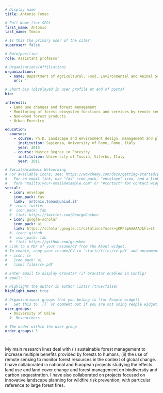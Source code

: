 ```yaml
---
# Display name
title: Antonio Tomao

# Full Name (for SEO)
first_name: Antonio
last_name: Tomao

# Is this the primary user of the site?
superuser: false

# Role/position
role: Assistant professor

# Organizations/Affiliations
organizations:
  - name: Department of Agricultural, Food, Environmental and Animal Sciences, University of Udine, Udine, Italy
    url: ''

# Short bio (displayed in user profile at end of posts)
bio:

interests:
  - Land use changes and forest management
  - Monitoring of forest ecosystem functions and services by remote sensing
  - Non-wood forest products
  - Urban Forestry

education:
  courses:
    - course: Ph.D. Landscape and environment design, management and planning
      institution: Sapienza, University of Rome, Rome, Italy
      year: 2015
    - course: Master Degree in Forestry
      institution: University of Tuscia, Viterbo, Italy
      year: 2011

# Social/Academic Networking
# For available icons, see: https://wowchemy.com/docs/getting-started/page-builder/#icons
#   For an email link, use "fas" icon pack, "envelope" icon, and a link in the
#   form "mailto:your-email@example.com" or "#contact" for contact widget.
social:
  - icon: envelope
    icon_pack: fas
    link: 'antonio.tomao@uniud.it'
  #- icon: twitter
  #  icon_pack: fab
  #  link: https://twitter.com/GeorgeCushen
  - icon: google-scholar
    icon_pack: ai
    link: https://scholar.google.it/citations?user=gKRF3pAAAAAJ&hl=it
  #- icon: github
  #  icon_pack: fab
  #  link: https://github.com/gcushen
# Link to a PDF of your resume/CV from the About widget.
# To enable, copy your resume/CV to `static/files/cv.pdf` and uncomment the lines below.
# - icon: cv
#   icon_pack: ai
#   link: files/cv.pdf

# Enter email to display Gravatar (if Gravatar enabled in Config)
# email: ''

# Highlight the author in author lists? (true/false)
highlight_name: true

# Organizational groups that you belong to (for People widget)
#   Set this to `[]` or comment out if you are not using People widget.
user_groups:
  - University of Udine
  #- Researchers

# The order within the user group
order_groups: 3

---
```


My main research lines deal with (i) sustainable forest management to increase multiple benefits provided by forests to humans, (ii) the use of remote sensing to monitor forest resources in the context of global change.
I have collaborated in national and European projects studying the effects land use and land cover change and forest management on biodiversity and carbon sequestration. I have also collaborated on projects focused on innovative landscape planning for wildfire risk prevention, with particular reference to large forest fires.
